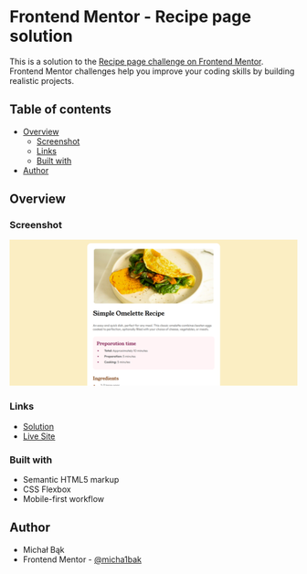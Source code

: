 # Frontend Mentor - Recipe page solution

This is a solution to the [Recipe page challenge on Frontend Mentor](https://www.frontendmentor.io/challenges/recipe-page-KiTsR8QQKm). Frontend Mentor challenges help you improve your coding skills by building realistic projects. 

## Table of contents

- [Overview](#overview)
  - [Screenshot](#screenshot)
  - [Links](#links)
  - [Built with](#built-with)
- [Author](#author)

## Overview

### Screenshot

![](./screenshot.jpg)

### Links

- [Solution](https://www.frontendmentor.io/solutions/responsive-recipe-page-with-flexbox-_DYckASo-K)
- [Live Site](https://recipe-page-challenge-solution.netlify.app/)

### Built with

- Semantic HTML5 markup
- CSS Flexbox
- Mobile-first workflow

## Author

- Michał Bąk
- Frontend Mentor - [@micha1bak](https://www.frontendmentor.io/profile/micha1bak)
